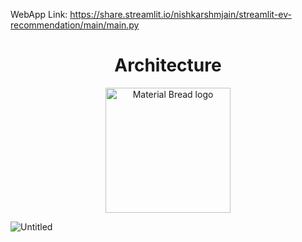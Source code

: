 WebApp Link: https://share.streamlit.io/nishkarshmjain/streamlit-ev-recommendation/main/main.py

<h1 align="center">Architecture</h1>
<p align="center">
  <img width="200" src="![123](https://user-images.githubusercontent.com/41811713/172613872-e4d902ba-693e-4271-a1c5-3e86c269a9d9.png)" alt="Material Bread logo">
</p>


![Untitled](https://user-images.githubusercontent.com/41811713/172613272-3e86a872-d37b-4b8e-b025-85a3ab86a4d2.jpg)
